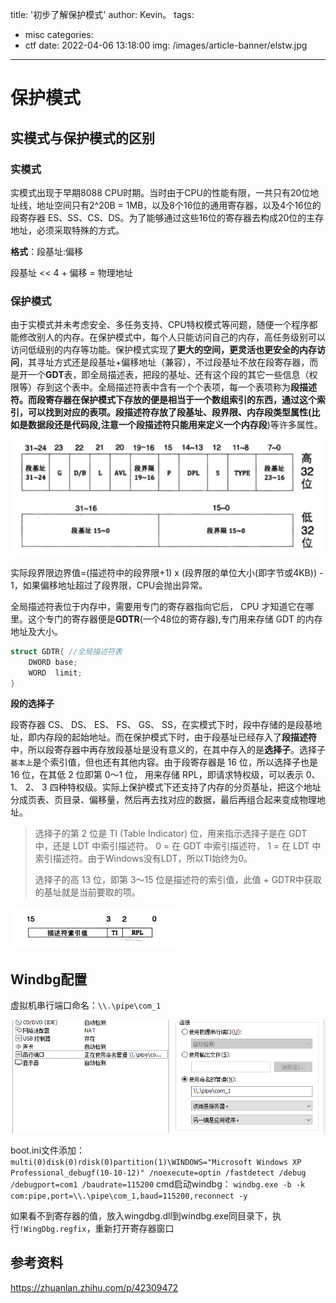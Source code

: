 title: '初步了解保护模式'
author: Kevin。
tags:

  - misc
categories:
  - ctf
date: 2022-04-06 13:18:00
img: /images/article-banner/elstw.jpg

---

# 保护模式

## 实模式与保护模式的区别

### 实模式

实模式出现于早期8088 CPU时期。当时由于CPU的性能有限，一共只有20位地址线，地址空间只有2^20B = 1MB，以及8个16位的通用寄存器，以及4个16位的段寄存器 ES、SS、CS、DS。为了能够通过这些16位的寄存器去构成20位的主存地址，必须采取特殊的方式。

**格式**：段基址:偏移

段基址 << 4 + 偏移 = 物理地址

### 保护模式

由于实模式并未考虑安全、多任务支持、CPU特权模式等问题，随便一个程序都能修改别人的内存。在保护模式中，每个人只能访问自己的内存，高任务级别可以访问低级别的内存等功能。保护模式实现了**更大的空间，更灵活也更安全的内存访问**，其寻址方式还是段基址+偏移地址（兼容），不过段基址不放在段寄存器，而是开一个**GDT**表，即全局描述表，把段的基址、还有这个段的其它一些信息（权限等）存到这个表中。全局描述符表中含有一个个表项，每一个表项称为**段描述符。**而段寄存器在保护模式下存放的便是相当于一个数组索引的东西，通过这个索引，可以找到对应的表项。段描述符存放了段基址、段界限、内存段类型属性(比如是数据段还是代码段,注意**一个段描述符只能用来定义一个内存段**)等许多属性。

![image-20220405231058207](../../../images/保护模式/image-20220405231058207.png)

实际段界限边界值=(描述符中的段界限+1) x (段界限的单位大小(即字节或4KB)) - 1，如果偏移地址超过了段界限，CPU会抛出异常。

全局描述符表位于内存中，需要用专门的寄存器指向它后， CPU 才知道它在哪里。这个专门的寄存器便是**GDTR**(一个48位的寄存器),专门用来存储 GDT 的内存地址及大小。

```c
struct GDTR{ //全局描述符表
	DWORD base;
	WORD  limit; 
}
```

**段的选择子**

段寄存器 CS、 DS、 ES、 FS、 GS、 SS，在实模式下时，段中存储的是段基地址，即内存段的起始地址。而在保护模式下时，由于段基址已经存入了**段描述符**中，所以段寄存器中再存放段基址是没有意义的，在其中存入的是**选择子**。选择子```基本上```是个索引值，但也还有其他内容。由于段寄存器是 16 位，所以选择子也是 16 位，在其低 2 位即第 0～1 位， 用来存储 RPL，即请求特权级，可以表示 0、 1、 2、 3 四种特权级。实际上保护模式下还支持了内存的分页基址，把这个地址分成页表、页目录、偏移量，然后再去找对应的数据，最后再组合起来变成物理地址。

> 选择子的第 2 位是 TI (Table Indicator) 位，用来指示选择子是在 GDT 中，还是 LDT 中索引描述符。  0  = 在 GDT 中索引描述符， 1  = 在 LDT 中索引描述符。由于Windows没有LDT，所以TI始终为0。
>
> 选择子的高 13 位，即第 3～15 位是描述符的索引值，此值 + GDTR中获取的基址就是当前要取的项。

![选择子结构](../../../images/初步了解保护模式/image-20220405231740040.png)



## Windbg配置

虚拟机串行端口命名：`\\.\pipe\com_1`

![image-20220409175524084](../../../images/保护模式/image-20220409175524084.png)

boot.ini文件添加：
`multi(0)disk(0)rdisk(0)partition(1)\WINDOWS="Microsoft Windows XP Professional_debugf(10-10-12)" /noexecute=optin /fastdetect /debug /debugport=com1 /baudrate=115200`
cmd启动windbg：
`windbg.exe -b -k com:pipe,port=\\.\pipe\com_1,baud=115200,reconnect -y`



如果看不到寄存器的值，放入wingdbg.dll到windbg.exe同目录下，执行`!WingDbg.regfix`，重新打开寄存器窗口

## 参考资料

https://zhuanlan.zhihu.com/p/42309472